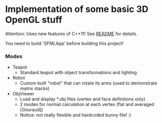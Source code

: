 # Implementation of some basic 3D OpenGL stuff

Attention: Uses new features of C++11! See [README](https://github.com/jschmer/MedienInformatik) for details.

You need to build 'SFMLApp' before building this project!

### Modes
* Teapot
  * Standard teapot with object transformations and lighting
* Robot
  * Custom built "robot" that can rotate its arms (used to demonstrate matrix stacks)
* ObjViewer
  * Load and display *.obj files (vertex and face definitions only)
  * 2 modes for normal calculation at each vertex (flat and averaged [Gouraud])
  * Notice: not really flexible and hardcoded bunny file! :)